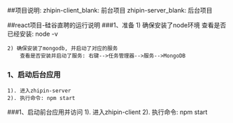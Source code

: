 ﻿##项目说明:
	zhipin-client_blank: 前台项目
	zhipin-server_blank: 后台项目
	

##react项目-硅谷直聘的运行说明
###1、准备
	1) 确保安装了node环境
		查看是否已经安装: node -v
		
	2) 确保安装了mongodb, 并启动了对应的服务
		查看是否安装并启动了服务: 右键-->任务管理器-->服务-->MongoDB		
### 1、启动后台应用
	1). 进入zhipin-server
	2). 执行命令: npm start

###1、启动前台应用并访问
	1). 进入zhipin-client
	2). 执行命令: npm start


